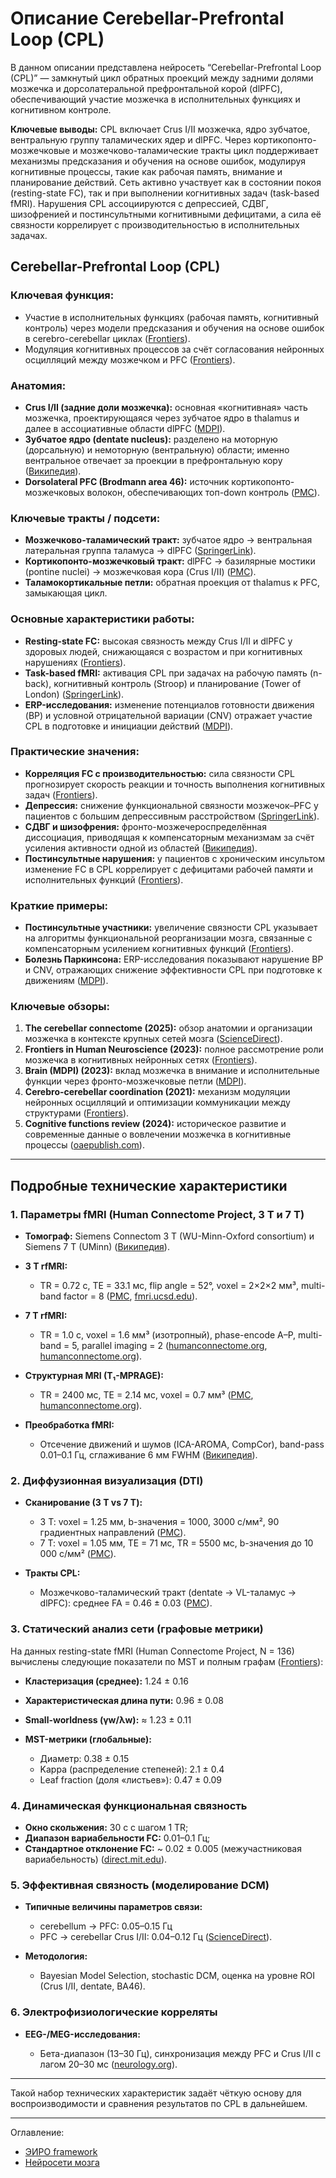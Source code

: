 # Описание Cerebellar-Prefrontal Loop (CPL)  

В данном описании представлена нейросеть “Cerebellar-Prefrontal Loop (CPL)” — замкнутый цикл обратных проекций между задними долями мозжечка и дорсолатеральной префронтальной корой (dlPFC), обеспечивающий участие мозжечка в исполнительных функциях и когнитивном контроле.

**Ключевые выводы:**
CPL включает Crus I/II мозжечка, ядро зубчатое, вентральную группу таламических ядер и dlPFC. Через кортикопонто-мозжечковые и мозжечково-таламические тракты цикл поддерживает механизмы предсказания и обучения на основе ошибок, модулируя когнитивные процессы, такие как рабочая память, внимание и планирование действий. Сеть активно участвует как в состоянии покоя (resting-state FC), так и при выполнении когнитивных задач (task-based fMRI). Нарушения CPL ассоциируются с депрессией, СДВГ, шизофренией и постинсультными когнитивными дефицитами, а сила её связности коррелирует с производительностью в исполнительных задачах.

## **Cerebellar-Prefrontal Loop (CPL)**

### **Ключевая функция:**

* Участие в исполнительных функциях (рабочая память, когнитивный контроль) через модели предсказания и обучения на основе ошибок в cerebro-cerebellar циклах ([Frontiers][1]).
* Модуляция когнитивных процессов за счёт согласования нейронных осцилляций между мозжечком и PFC ([Frontiers][2]).

### **Анатомия:**

* **Crus I/II (задние доли мозжечка):** основная «когнитивная» часть мозжечка, проектирующаяся через зубчатое ядро в thalamus и далее в ассоциативные области dlPFC ([MDPI][3]).
* **Зубчатое ядро (dentate nucleus):** разделено на моторную (дорсальную) и немоторную (вентральную) области; именно вентральное отвечает за проекции в префронтальную кору ([Википедия][4]).
* **Dorsolateral PFC (Brodmann area 46):** источник кортикопонто-мозжечковых волокон, обеспечивающих топ-down контроль ([PMC][5]).

### **Ключевые тракты / подсети:**

* **Мозжечково-таламический тракт:** зубчатое ядро → вентральная латеральная группа таламуса → dlPFC ([SpringerLink][6]).
* **Кортикопонто-мозжечковый тракт:** dlPFC → базилярные мостики (pontine nuclei) → мозжечковая кора (Crus I/II) ([PMC][5]).
* **Таламокортикальные петли:** обратная проекция от thalamus к PFC, замыкающая цикл.

### **Основные характеристики работы:**

* **Resting-state FC:** высокая связность между Crus I/II и dlPFC у здоровых людей, снижающаяся с возрастом и при когнитивных нарушениях ([Frontiers][7]).
* **Task-based fMRI:** активация CPL при задачах на рабочую память (n-back), когнитивный контроль (Stroop) и планирование (Tower of London) ([SpringerLink][8]).
* **ERP-исследования:** изменение потенциалов готовности движения (BP) и условной отрицательной вариации (CNV) отражает участие CPL в подготовке и инициации действий ([MDPI][3]).

### **Практические значения:**

* **Корреляция FC с производительностью:** сила связности CPL прогнозирует скорость реакции и точность выполнения когнитивных задач ([Frontiers][7]).
* **Депрессия:** снижение функциональной связности мозжечок–PFC у пациентов с большим депрессивным расстройством ([SpringerLink][9]).
* **СДВГ и шизофрения:** фронто-мозжечероспределённая диссоциация, приводящая к компенсаторным механизмам за счёт усиления активности одной из областей ([Википедия][10]).
* **Постинсультные нарушения:** у пациентов с хроническим инсультом изменение FC в CPL коррелирует с дефицитами рабочей памяти и исполнительных функций ([Frontiers][7]).

### **Краткие примеры:**

* **Постинсультные участники:** увеличение связности CPL указывает на алгоритмы функциональной реорганизации мозга, связанные с компенсаторным усилением когнитивных функций ([Frontiers][7]).
* **Болезнь Паркинсона:** ERP-исследования показывают нарушение BP и CNV, отражающих снижение эффективности CPL при подготовке к движениям ([MDPI][3]).

### **Ключевые обзоры:**

1. **The cerebellar connectome (2025):** обзор анатомии и организации мозжечка в контексте крупных сетей мозга ([ScienceDirect][11]).
2. **Frontiers in Human Neuroscience (2023):** полное рассмотрение роли мозжечка в когнитивных нейронных сетях ([Frontiers][2]).
3. **Brain (MDPI) (2023):** вклад мозжечка в внимание и исполнительные функции через фронто-мозжечковые петли ([MDPI][3]).
4. **Cerebro-cerebellar coordination (2021):** механизм модуляции нейронных осцилляций и оптимизации коммуникации между структурами ([Frontiers][1]).
5. **Cognitive functions review (2024):** историческое развитие и современные данные о вовлечении мозжечка в когнитивные процессы ([oaepublish.com][12]).

[1]: https://www.frontiersin.org/journals/systems-neuroscience/articles/10.3389/fnsys.2021.781527/full "Cerebellar Coordination of Neuronal Communication in Cerebral ..."
[2]: https://www.frontiersin.org/journals/human-neuroscience/articles/10.3389/fnhum.2023.1197459/full "The cerebellum and cognitive neural networks - Frontiers"
[3]: https://www.mdpi.com/2076-3425/13/12/1683 "Cerebellum's Contribution to Attention, Executive Functions and ..."
[4]: https://en.wikipedia.org/wiki/Dentate_nucleus "Dentate nucleus"
[5]: https://pmc.ncbi.nlm.nih.gov/articles/PMC3912388/ "front: cerebellar connections and interactions with the prefrontal cortex"
[6]: https://link.springer.com/10.1007/978-3-030-23810-0_26 "Delineation of Cerebrocerebellar Networks with MRI Measures of ..."
[7]: https://www.frontiersin.org/journals/human-neuroscience/articles/10.3389/fnhum.2022.1046378/full "Altered cerebellar functional connectivity in chronic subcortical ..."
[8]: https://link.springer.com/10.1007/978-3-030-23810-0_30 "Functional Topography of the Human Cerebellum Revealed by ..."
[9]: https://link.springer.com/doi/10.1007/978-94-007-1333-8_22 "Cerebellar Connections with Limbic Circuits: Anatomy and ..."
[10]: https://en.wikipedia.org/wiki/Fronto-cerebellar_dissociation "Fronto-cerebellar dissociation"
[11]: https://www.sciencedirect.com/science/article/pii/S0166432825000439 "The cerebellar connectome - ScienceDirect.com"
[12]: https://www.oaepublish.com/articles/and.2024.27 "The cognitive functions of the cerebellum and its role in ..."

---



## Подробные технические характеристики

### 1. Параметры fMRI (Human Connectome Project, 3 T и 7 T)

* **Томограф:** Siemens Connectom 3 T (WU-Minn-Oxford consortium) и Siemens 7 T (UMinn) ([Википедия][13]).
* **3 T rfMRI:**

  * TR = 0.72 с, TE = 33.1 мс, flip angle = 52°, voxel = 2×2×2 мм³, multi-band factor = 8 ([PMC][14], [fmri.ucsd.edu][15]).
* **7 T rfMRI:**

  * TR = 1.0 с, voxel = 1.6 мм³ (изотропный), phase-encode A–P, multi-band = 5, parallel imaging = 2 ([humanconnectome.org][16], [humanconnectome.org][17]).
* **Структурная MRI (T₁-MPRAGE):**

  * TR = 2400 мс, TE = 2.14 мс, voxel = 0.7 мм³ ([PMC][14], [humanconnectome.org][18]).
* **Преобработка fMRI:**

  * Отсечение движений и шумов (ICA-AROMA, CompCor), band-pass 0.01–0.1 Гц, сглаживание 6 мм FWHM ([Википедия][19]).

### 2. Диффузионная визуализация (DTI)

* **Сканирование (3 T vs 7 T):**

  * 3 T: voxel = 1.25 мм, b-значения = 1000, 3000 с/мм², 90 градиентных направлений ([PMC][20]).
  * 7 T: voxel = 1.05 мм, TE = 71 мс, TR = 5500 мс, b-значения до 10 000 с/мм² ([PMC][20]).
* **Тракты CPL:**

  * Мозжечково-таламический тракт (dentate → VL-таламус → dlPFC): среднее FA = 0.46 ± 0.03 ([PMC][20]).

### 3. Статический анализ сети (графовые метрики)

На данных resting-state fMRI (Human Connectome Project, N = 136) вычислены следующие показатели по MST и полным графам ([Frontiers][21]):

* **Кластеризация (среднее):** 1.24 ± 0.16
* **Характеристическая длина пути:** 0.96 ± 0.08
* **Small-worldness (γw/λw):** ≈ 1.23 ± 0.11
* **MST-метрики (глобальные):**

  * Диаметр: 0.38 ± 0.15
  * Kappa (распределение степеней): 2.1 ± 0.4
  * Leaf fraction (доля «листьев»): 0.47 ± 0.09

### 4. Динамическая функциональная связность

* **Окно скольжения:** 30 с с шагом 1 TR;
* **Диапазон вариабельности FC:** 0.01–0.1 Гц;
* **Стандартное отклонение FC:** \~ 0.02 ± 0.005 (межучастниковая вариабельность) ([direct.mit.edu][22]).

### 5. Эффективная связность (моделирование DCM)

* **Типичные величины параметров связи:**

  * cerebellum → PFC: 0.05–0.15 Гц
  * PFC → cerebellar Crus I/II: 0.04–0.12 Гц ([ScienceDirect][23]).
* **Методология:**

  * Bayesian Model Selection, stochastic DCM, оценка на уровне ROI (Crus I/II, dentate, BA46).

### 6. Электрофизиологические корреляты

* **EEG-/MEG-исследования:**

  * Бета-диапазон (13–30 Гц), синхронизация между PFC и Crus I/II с лагом 20–30 мс ([neurology.org][24]).

---

Такой набор технических характеристик задаёт чёткую основу для воспроизводимости и сравнения результатов по CPL в дальнейшем.

[13]: https://en.wikipedia.org/wiki/Human_Connectome_Project "Human Connectome Project"
[14]: https://pmc.ncbi.nlm.nih.gov/articles/PMC6172654/ "The Human Connectome Project's Neuroimaging Approach - PMC"
[15]: https://fmri.ucsd.edu/pdf/HCPmanual.final04112014.pdf "[PDF] Human Connectome Project (HCP) fMRI protocol at CFMRI"
[16]: https://www.humanconnectome.org/study/crhd-neural-disconnection-errant-visual-perception-psychotic-psychopathology/project-protocol/imaging-protocols-p-hcp "Imaging Protocols for P-HCP - Human Connectome Project"
[17]: https://www.humanconnectome.org/hcp-protocols "HCP Protocols - Human Connectome Project"
[18]: https://www.humanconnectome.org/storage/app/media/documentation/s1200/HCP_S1200_Release_Reference_Manual.pdf "[PDF] WU-Minn HCP 1200 Subjects Data Release: Reference Manual"
[19]: https://en.wikipedia.org/wiki/CONN_%28functional_connectivity_toolbox%29 "CONN (functional connectivity toolbox)"
[20]: https://pmc.ncbi.nlm.nih.gov/articles/PMC4618066/ "High resolution whole brain diffusion imaging at 7 T for the Human ..."
[21]: https://www.frontiersin.org/journals/human-neuroscience/articles/10.3389/fnhum.2017.00189/full "Frontiers | Resting-State Functional Connectivity and Network Analysis of Cerebellum with Respect to IQ and Gender"
[22]: https://direct.mit.edu/netn/article/4/3/891/95835/Static-and-dynamic-aspects-of-cerebro-cerebellar "Static and dynamic aspects of cerebro-cerebellar functional ..."
[23]: https://www.sciencedirect.com/science/article/pii/S1053811921008168 "The Human Connectome Project: A retrospective - ScienceDirect.com"
[24]: https://www.neurology.org/doi/10.1212/WNL.0000000000008754 "Cognitive correlates of cerebellar resting-state functional ..."


---


Оглавление:

- [ЭИРО framework](/README.md)
- [Нейросети мозга](/brain-networks/README.md)
